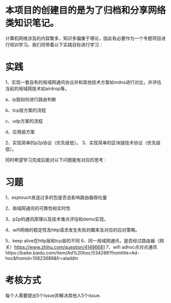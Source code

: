 # 本项目的创建目的是为了归档和分享网络类知识笔记。

计算机网络涉及的内容繁多，知识多偏重于理论，因此有必要作为一个专题项目进行培训学习。我们将带着以下实践目标进行学习：

# 实践
1、实现一套自有的局域网通讯协议并和其他技术方案如mdns进行对比，并评估当前的局域网技术如airdrop等。

 a、ip层如何进行路由判断
 
 b、tcp层方案的流程
 
 c、udp方案的流程
 
 d、应用层方案


2、实现简单的p2p协议（优先级低）。
3、实现简单的区块链技术协议（优先级低）。


同时希望学习完成后能对以下问题能有对应的思考：

# 习题
1、esptouch发送过多的包是否会影响路由器吞吐量 

2、局域网通讯的可靠性和实时性

3、p2p的通讯原理以及技术难点评估和demo实现。

4、wifi网络的稳定性及http请求发生失败的概率及对应的应对策略。

5、keep alive在http层和tcp层的不同
6、同一局域网通讯，是否经过路由器（网关）https://www.zhihu.com/question/41496681
7、wifi adhoc点对点通讯https://baike.baidu.com/item/Ad%20hoc/534288?fromtitle=Ad-hoc&fromid=10823688&fr=aladdin


# 考核方式
每个人需要提出5个issue并解决其他人5个issue.







